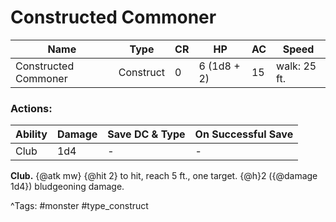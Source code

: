 # Constructed Commoner

| Name | Type | CR | HP | AC | Speed |
|------|------|----|----|----|-------|
| Constructed Commoner | Construct | 0 | 6 (1d8 + 2) | 15 | walk: 25 ft. |

### Actions:

| Ability | Damage | Save DC & Type | On Successful Save |
|---------|--------|----------------|--------------------|
| Club | 1d4 | - | - |


**Club.** {@atk mw} {@hit 2} to hit, reach 5 ft., one target. {@h}2 ({@damage 1d4}) bludgeoning damage.

^Tags: #monster #type_construct